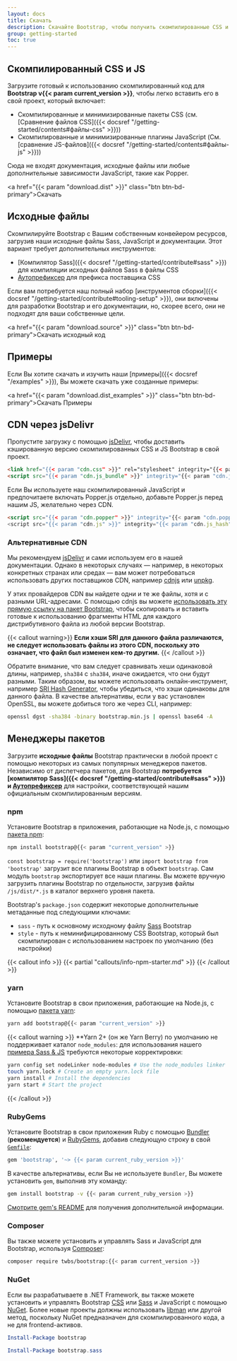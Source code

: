 ```yaml
---
layout: docs
title: Скачать
description: Скачайте Bootstrap, чтобы получить скомпилированные CSS и JavaScript, исходный код или включить его в свои любимые менеджеры пакетов, такие как npm, RubyGems и другие.
group: getting-started
toc: true
---
```


## Скомпилированный CSS и JS

Загрузите готовый к использованию скомпилированный код для **Bootstrap v{{< param current_version >}}**, чтобы легко вставить его в свой проект, который включает:

- Скомпилированные и минимизированные пакеты CSS (см. [Сравнение файлов CSS]({{< docsref "/getting-started/contents#файлы-css" >}}))
- Скомпилированные и минимизированные плагины JavaScript (См. [сравнение JS-файлов]({{< docsref "/getting-started/contents#файлы-js" >}}))

Сюда не входят документация, исходные файлы или любые дополнительные зависимости JavaScript, такие как Popper.

<a href="{{< param "download.dist" >}}" class="btn btn-bd-primary">Скачать</a>

## Исходные файлы

Скомпилируйте Bootstrap с Вашим собственным конвейером ресурсов, загрузив наши исходные файлы Sass, JavaScript и документации. Этот вариант требует дополнительных инструментов:

- [Компилятор Sass]({{< docsref "/getting-started/contribute#sass" >}}) для компиляции исходных файлов Sass в файлы CSS
- [Аутопрефиксер](https://github.com/postcss/autoprefixer) для префикса поставщика CSS

Если вам потребуется наш полный набор [инструментов сборки]({{< docsref "/getting-started/contribute#tooling-setup" >}}), они включены для разработки Bootstrap и его документации, но, скорее всего, они не подходят для ваши собственные цели.

<a href="{{< param "download.source" >}}" class="btn btn-bd-primary">Скачать исходный код</a>

## Примеры

Если Вы хотите скачать и изучить наши [примеры]({{< docsref "/examples" >}}), Вы можете скачать уже созданные примеры:

<a href="{{< param "download.dist_examples" >}}" class="btn btn-bd-primary">Скачать Примеры</a>

## CDN через jsDelivr

Пропустите загрузку с помощью [jsDelivr](https://www.jsdelivr.com/), чтобы доставить кэшированную версию скомпилированных CSS и JS Bootstrap в свой проект.

```html
<link href="{{< param "cdn.css" >}}" rel="stylesheet" integrity="{{< param "cdn.css_hash" >}}" crossorigin="anonymous">
<script src="{{< param "cdn.js_bundle" >}}" integrity="{{< param "cdn.js_bundle_hash" >}}" crossorigin="anonymous"></script>
```

Если Вы используете наш скомпилированный JavaScript и предпочитаете включать Popper.js отдельно, добавьте Popper.js перед нашим JS, желательно через CDN.

```html
<script src="{{< param "cdn.popper" >}}" integrity="{{< param "cdn.popper_hash" >}}" crossorigin="anonymous"></script>
<script src="{{< param "cdn.js" >}}" integrity="{{< param "cdn.js_hash" >}}" crossorigin="anonymous"></script>
```

### Альтернативные CDN

Мы рекомендуем [jsDelivr](https://www.jsdelivr.com/) и сами используем его в нашей документации. Однако в некоторых случаях — например, в некоторых конкретных странах или средах — вам может потребоваться использовать других поставщиков CDN, например [cdnjs](https://cdnjs.com/) или [unpkg](https://unpkg.com/).

У этих провайдеров CDN вы найдете одни и те же файлы, хотя и с разными URL-адресами. С помощью cdnjs вы можете [использовать эту прямую ссылку на пакет Bootstrap](https://cdnjs.com/libraries/bootstrap), чтобы скопировать и вставить готовые к использованию фрагменты HTML для каждого дистрибутивного файла из любой версии Bootstrap.

{{< callout warning>}}
**Если хэши SRI для данного файла различаются, не следует использовать файлы из этого CDN, поскольку это означает, что файл был изменен кем-то другим.**
{{< /callout >}}

Обратите внимание, что вам следует сравнивать хеши одинаковой длины, например, `sha384` с `sha384`, иначе ожидается, что они будут разными.
Таким образом, вы можете использовать онлайн-инструмент, например [SRI Hash Generator](https://www.srihash.org/), чтобы убедиться, что хэши одинаковы для данного файла.
В качестве альтернативы, если у вас установлен OpenSSL, вы можете добиться того же через CLI, например:

```sh
openssl dgst -sha384 -binary bootstrap.min.js | openssl base64 -A
```

## Менеджеры пакетов

Загрузите **исходные файлы** Bootstrap практически в любой проект с помощью некоторых из самых популярных менеджеров пакетов. Независимо от диспетчера пакетов, для Bootstrap **потребуется [компилятор Sass]({{< docsref "/getting-started/contribute#sass" >}}) и [Аутопрефиксер](https://github.com/postcss/autoprefixer)** для настройки, соответствующей нашим официальным скомпилированным версиям.

### npm

Установите Bootstrap в приложения, работающие на Node.js, с помощью [пакета npm](https://www.npmjs.com/package/bootstrap):

```sh
npm install bootstrap@{{< param "current_version" >}}
```

`const bootstrap = require('bootstrap')` или `import bootstrap from 'bootstrap'` загрузит все плагины Bootstrap в объект `bootstrap`.
Сам модуль `bootstrap` экспортирует все наши плагины. Вы можете вручную загрузить плагины Bootstrap по отдельности, загрузив файлы `/js/dist/*.js` в каталог верхнего уровня пакета.

Bootstrap's `package.json` содержит некоторые дополнительные метаданные под следующими ключами:

- `sass` - путь к основному исходному файлу [Sass](https://sass-lang.com/) Bootstrap
- `style` - путь к неминифицированному CSS Bootstrap, который был скомпилирован с использованием настроек по умолчанию (без настройки)

{{< callout info >}}
{{< partial "callouts/info-npm-starter.md" >}}
{{< /callout >}}

### yarn

Установите Bootstrap в свои приложения, работающие на Node.js, с помощью [пакета yarn](https://yarnpkg.com/en/package/bootstrap):

```sh
yarn add bootstrap@{{< param "current_version" >}}
```

{{< callout warning >}}
**Yarn 2+ (он же Yarn Berry) по умолчанию не поддерживает каталог `node_modules`: для использования нашего [примера Sass & JS](https://github.com/twbs/examples/tree/main/sass-js) требуются некоторые корректировки:

```sh
yarn config set nodeLinker node-modules # Use the node_modules linker
touch yarn.lock # Create an empty yarn.lock file
yarn install # Install the dependencies
yarn start # Start the project
```
{{< /callout >}}

### RubyGems

Установите Bootstrap в свои приложения Ruby с помощью [Bundler](https://bundler.io/) (**рекомендуется**) и [RubyGems](https://rubygems.org/), добавив следующую строку в свой [`Gemfile`](https://bundler.io/guides/gemfile.html):

```ruby
gem 'bootstrap', '~> {{< param current_ruby_version >}}'
```

В качестве альтернативы, если Вы не используете `Bundler`, Вы можете установить `gem`, выполнив эту команду:

```sh
gem install bootstrap -v {{< param current_ruby_version >}}
```

[Смотрите gem's README](https://github.com/twbs/bootstrap-rubygem/blob/main/README.md) для получения дополнительной информации.

### Composer

Вы также можете установить и управлять Sass и JavaScript для Bootstrap, используя [Composer](https://getcomposer.org/):

```sh
composer require twbs/bootstrap:{{< param current_version >}}
```

### NuGet

Если вы разрабатываете в .NET Framework, вы также можете установить и управлять Bootstrap [CSS](https://www.nuget.org/packages/bootstrap/) или [Sass](https://www.nuget.org/packages/bootstrap.sass/) и JavaScript с помощью [NuGet](https://www.nuget.org/). Более новые проекты должны использовать [libman](https://learn.microsoft.com/en-us/aspnet/core/client-side/libman/) или другой метод, поскольку NuGet предназначен для скомпилированного кода, а не для frontend-активов.

```powershell
Install-Package bootstrap
```

```powershell
Install-Package bootstrap.sass
```
